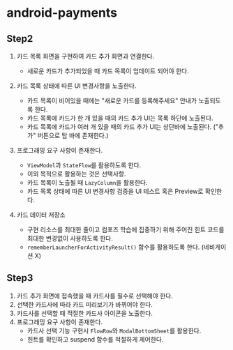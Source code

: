 # android-payments

## Step2

1. 카드 목록 화면을 구현하여 카드 추가 화면과 연결한다.
   - 새로운 카드가 추가되었을 때 카드 목록이 업데이트 되어야 한다.
2. 카드 목록 상태에 따른 UI 변경사항을 노출한다.
   - 카드 목록이 비어있을 때에는 "새로운 카드를 등록해주세요" 안내가 노출되도록 한다.
   - 카드 목록에 카드가 한 개 있을 때의 카드 추가 UI는 목록 하단에 노출된다.
   - 카드 목록에 카드가 여러 개 있을 때의 카드 추가 UI는 상단바에 노출된다. ("추가" 버튼으로 탑 바에 존재한다.)

3. 프로그래밍 요구 사항이 존재한다.
   - `ViewModel`과 `StateFlow`를 활용하도록 한다.
   - 이외 목적으로 활용하는 것은 선택사항.
   - 카드 목록이 노출될 때 `LazyColumn`을 활용한다.
   - 카드 목록 상태에 따른 UI 변경사항 검증을 UI 테스트 혹은 Preview로 확인한다.

4. 카드 데이터 저장소
    - 구현 리소스를 최대한 줄이고 컴포즈 학습에 집중하기 위해 주어진 힌트 코드를 최대한 변경없이 사용하도록 한다.
    - `rememberLauncherForActivityResult()` 함수를 활용하도록 한다. (네비게이션 X)

## Step3
1. 카드 추가 화면에 접속했을 때 카드사를 필수로 선택해야 한다.
2. 선택한 카드사에 따라 카드 미리보기가 바뀌어야 한다.
3. 카드사를 선택할 때 적절한 카드사 아이콘을 노출한다.
4. 프로그래밍 요구 사항이 존재한다.
   - 카드사 선택 기능 구현시 `FlowRow`와 `ModalBottomSheet`를 활용한다.
   - 힌트를 확인하고 suspend 함수를 적절하게 제어한다.
